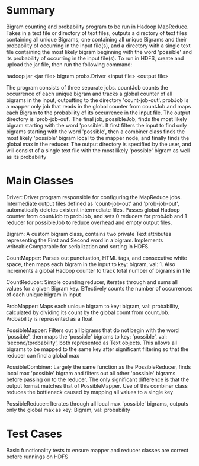 # Summary
Bigram counting and probability program to be run in Hadoop MapReduce. Takes in a text file or directory of text files, outputs a directory of text files containing all unique Bigrams, one containing all unique Bigrams and their probability of occurring in the input file(s), and a directory with a single text file containing the most likely bigram beginning with the word 'possible' and its probability of occurring in the input file(s). To run in HDFS, create and upload the jar file, then run the following command:

hadoop jar \<jar file\> bigram.probs.Driver \<input file\> \<output file\>

The program consists of three separate jobs. countJob counts the occurrence of each unique bigram and tracks a global counter of all bigrams in the input, outputting to the directory 'count-job-out'. probJob is a mapper only job that reads in the global counter from countJob and maps each Bigram to the probability of its occurrence in the input file. The output directory is 'prob-job-out'. The final job, possibleJob, finds the most likely bigram starting with the word 'possible'. It first filters the input to find only bigrams starting with the word 'possible', then a combiner class finds the most likely 'possible' bigram local to the mapper node, and finally finds the global max in the reducer. The output directory is specified by the user, and will consist of a single text file with the most likely 'possible' bigram as well as its probability


# Main Classes

Driver:
Driver program responsible for configuring the MapReduce jobs. Intermediate output files defined as 'count-job-out' and 'prob-job-out', automatically deletes existent intermediate files. Passes global Hadoop counter from countJob to probJob, and sets 0 reducers for probJob and 1 reducer for possibleJob to reduce overhead and empty output files. 

Bigram:
A custom bigram class, contains two private Text attributes representing the First and Second word in a bigram. Implements writeableComparable for serialization and sorting in HDFS. 

CountMapper:
Parses out punctuation, HTML tags, and consecutive white space, then maps each bigram in the input to key: bigram, val: 1. Also increments a global Hadoop counter to track total number of bigrams in file

CountReducer:
Simple counting reducer, iterates through and sums all values for a given Bigram key. Effectively counts the number of occurrences of each unique bigram in input

ProbMapper:
Maps each unique bigram to key: bigram, val: probability, calculated by dividing its count by the global count from countJob. Probability is represented as a float

PossibleMapper:
Filters out all bigrams that do not begin with the word 'possible', then maps the 'possible' bigrams to key: 'possible', val: 'second/tprobability', both represented as Text objects. This allows all bigrams to be mapped to the same key after significant filtering so that the reducer can find a global max

PossibleCombiner:
Largely the same function as the PossibleReducer, finds local max 'possible' bigram and filters out all other 'possible' bigrams before passing on to the reducer. The only significant difference is that the output format matches that of PossibleMapper. Use of this combiner class reduces the bottleneck caused by mapping all values to a single key

PossibleReducer:
Iterates through all local max 'possible' bigrams, outputs only the global max as key: Bigram, val: probability

# Test Cases
Basic functionality tests to ensure mapper and reducer classes are correct before runnings on HDFS